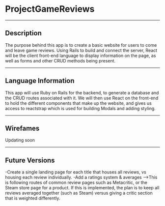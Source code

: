 # ProjectGameReviews
---
## Description
The purpose behind this app is to create a basic website for users to come and leave game reviews. 
Using Rails to build and connect the server, React will be the client front-end language to display information on the page, as well as forms and other CRUD methods being present.

---

## Language Information
This app will use Ruby on Rails for the backend, to generate a database and the CRUD routes associated with it. We will then use React on the front-end to hold the different components that make up the website, and gives us access to reactstrap which is used for building Modals and adding styling.

---
## Wirefames
Updating soon

---
## Future Versions
-Create a single landing page for each title that houses all reviews, vs housing each review individually.
-Add a ratings system & averages
-->This is following routes of common review pages such as Metacritic, or the Steam store page for a product. If this is implemented, the plan is to keep all reviews averaged together (such as Steam) versus giving a critic section that is weighted differently.
